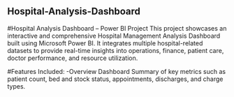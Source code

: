## Hospital-Analysis-Dashboard

#Hospital Analysis Dashboard – Power BI Project
This project showcases an interactive and comprehensive Hospital Management Analysis Dashboard built using Microsoft Power BI. It integrates multiple hospital-related datasets to provide real-time insights into operations, finance, patient care, doctor performance, and resource utilization.

#Features Included:
-Overview Dashboard
      Summary of key metrics such as patient count, bed and stock status, appointments, discharges, and charge types.

